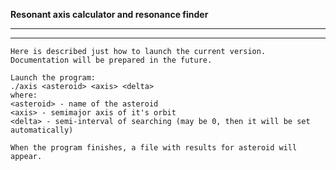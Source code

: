 **Resonant axis calculator and resonance finder**

-------------------------------------------------------------
-------------------------------------------------------------
    Here is described just how to launch the current version.
    Documentation will be prepared in the future.

    Launch the program:
    ./axis <asteroid> <axis> <delta>
    where:
    <asteroid> - name of the asteroid
    <axis> - semimajor axis of it's orbit
    <delta> - semi-interval of searching (may be 0, then it will be set automatically)

    When the program finishes, a file with results for asteroid will appear.